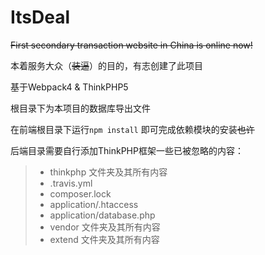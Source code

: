 # ItsDeal
~~First secondary transaction website in China is online now!~~

本着服务大众（~~装逼~~）的目的，有志创建了此项目

基于Webpack4 & ThinkPHP5 

根目录下为本项目的数据库导出文件

在前端根目录下运行`npm install` 即可完成依赖模块的安装~~也许~~

后端目录需要自行添加ThinkPHP框架一些已被忽略的内容：
> - thinkphp 文件夹及其所有内容
> - .travis.yml
> - composer.lock
> - application/.htaccess
> - application/database.php
> - vendor 文件夹及其所有内容
> - extend 文件夹及其所有内容
